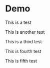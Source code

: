 # Demo

This is a test

This is another test

This is a third test

This is fourth test

This is fifth test 
